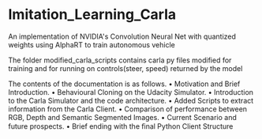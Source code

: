# Imitation_Learning_Carla
An implementation of NVIDIA's Convolution Neural Net with quantized weights using AlphaRT to train autonomous vehicle

The folder modified_carla_scripts contains carla py files modified for training and for running on controls(steer, speed) returned by the model

The contents of the documentation is as follows. • Motivation and Brief Introduction. • Behavioural Cloning on the Udacity Simulator. • Introduction to the Carla Simulator and the code architecture. • Added Scripts to extract information from the Carla Client. • Comparison of performance between RGB, Depth and Semantic Segmented Images. • Current Scenario and future prospects. • Brief ending with the ﬁnal Python Client Structure
